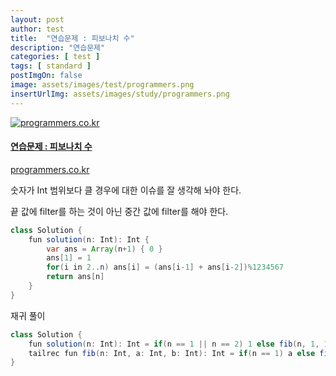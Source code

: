 ```yaml
---
layout: post
author: test
title:  "연습문제 : 피보나치 수"
description: "연습문제"
categories: [ test ]
tags: [ standard ]
postImgOn: false
image: assets/images/test/programmers.png
insertUrlImg: assets/images/study/programmers.png
---
```


<div class="card h-100 my-u-padding"><div class="insertcover"><a target="_blank" class="text-dark" href="https://programmers.co.kr/learn/courses/30/lessons/12945"><div class=""><img class="inserturl" src="{{site.baseurl}}/{{ page.insertUrlImg}}" alt="programmers.co.kr"/></div><div class="insert-img-body"><h4 class="insert-img-title">연습문제 : 피보나치 수</h4><p class="insert-img-description">programmers.co.kr</p></div></a></div></div>


숫자가 Int 범위보다 클 경우에 대한 이슈를 잘 생각해 놔야 한다.

끝 값에 filter를 하는 것이 아닌 중간 값에 filter를 해야 한다.


```java
class Solution {
    fun solution(n: Int): Int {
        var ans = Array(n+1) { 0 }
        ans[1] = 1
        for(i in 2..n) ans[i] = (ans[i-1] + ans[i-2])%1234567
        return ans[n]
    }
}
```

재귀 풀이

```java
class Solution {
    fun solution(n: Int): Int = if(n == 1 || n == 2) 1 else fib(n, 1, 1)  
    tailrec fun fib(n: Int, a: Int, b: Int): Int = if(n == 1) a else fib(n - 1, b % 1234567, (a + b) % 1234567)
}
```